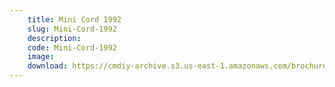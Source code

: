 ```yaml
---
    title: Mini Cord 1992
    slug: Mini-Cord-1992
    description:
    code: Mini-Cord-1992
    image:
    download: https://cmdiy-archive.s3.us-east-1.amazonaws.com/brochures/documents/Mini+Cord+1992.pdf
---
```

<!-- Content of the page -->

##
        